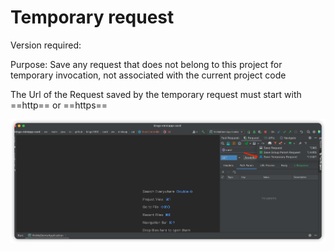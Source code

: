 # Temporary request

Version required: <Badge text="2022.2.1" />

Purpose: Save any request that does not belong to this project for temporary invocation, not associated with the current project code

The Url of the Request saved by the temporary request must start with ==http== or ==https==

![tempSave](../../../.vuepress/public/img/2022.2.1/tempSave_en.png)
